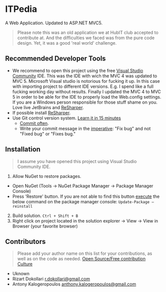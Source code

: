 # ITPedia
A Web Application. Updated to ASP.NET MVC5.
> Please note this was an old application we at HubIT club accepted to contribute at. And the difficulties we faced was from the pure code design. Yet, it was a good 'real world' challenge.

## Recommended Developer Tools
- We recommend to open this project using the free [Visual Studio Community](https://www.visualstudio.com/en-us/products/visual-studio-community-vs.aspx) IDE. This was the IDE with wich the MVC 4 was updated to MVC 5. Microsoft Visual studio is notorious for fucking it up. In this case with importing project to different IDE versions. E.g. I spend like a full fucking working day without results. Finally I updated the MVC 4 to MVC 5 in order to be able for the IDE to properly load the Web.config settings. If you are a Windows person responsible for those stuff shame on you. Love live JetBrains and [ReSharper](https://www.jetbrains.com/resharper/).
- If possible install [ReSharper](https://www.jetbrains.com/resharper/). 
- Use Git control version system. [Learn it in 15 minutes](https://try.github.io/levels/1/challenges/1)
  - [Commit often](https://sethrobertson.github.io/GitBestPractices/).
  - Write your commit message in the [imperative](https://robots.thoughtbot.com/5-useful-tips-for-a-better-commit-message): "Fix bug" and not "Fixed bug" or "Fixes bug."
## Installation
> I assume you have opened this project using Visual Studio Community IDE.  

1. Allow NuGet to restore packages.
 - Open NuGet (Tools -> NuGet Package Manager -> Package Manager Console)
 - Press 'Restore' button. If you are not able to find this button [execute](https://docs.nuget.org/consume/reinstalling-packages) the below command on the package manager console: `Update-Package –reinstall`
2. Build solution. `Ctrl + Shift + B`
3. Right click on project located in the solution explorer -> View -> View  in Browser (your  favorite browser)


## Contributors
> Please add your author name on this list for your contributions, as well as on the code as needed. [Open Source/Free contribution Culture](http://www.webweavertech.com/costin/archives/000320.html)  

- Uknown
- Rizart Dokollari <r.dokollari@gmail.com>
- Antony Kalogeropoulos <anthony.kalogeropoulos@gmail.com>
